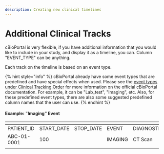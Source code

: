 ```yaml
---
description: Creating new clinical timelines
---
```


# Additional Clinical Tracks

cBioPortal is very flexible, if you have additional information that you would like to include in your study, and display it as a timeline, you can. Column "EVENT\_TYPE" can be anything.&#x20;

Each track on the timeline is based on an event type.

{% hint style="info" %}
cBioPortal already have some event types that are predefined and have special effects when used. Please see the [event types under Clinical Tracking Order](https://docs.cbioportal.org/file-formats/#clinical-track-ordering) for more information on the official cBioPortal documentation. For example, it can be "Lab\_test", "Imaging", etc. Also, for these predefined event types, there are also some suggested predefined column names that the user can use.
{% endhint %}

#### Example: "Imaging" Event

<table data-header-hidden><thead><tr><th></th><th></th><th width="87"></th><th width="113"></th><th width="134"></th><th></th><th></th><th></th><th></th><th></th></tr></thead><tbody><tr><td>PATIENT_ID</td><td>START_DATE</td><td>STOP_DATE</td><td>EVENT</td><td>DIAGNOSTIC_TYPE</td><td>RESULT</td><td>TREATMENT_CYCLE</td><td>TARGET_RESPONSE</td><td>NON_TARGET_RESPONSE</td><td>OVERALL_RESPONSE</td></tr><tr><td>ABC-01-0001</td><td>100</td><td></td><td>IMAGING</td><td>CT Scan</td><td>28</td><td>3</td><td>Partial response</td><td>NonCR/NonPD</td><td>Partial response</td></tr><tr><td></td><td></td><td></td><td></td><td></td><td></td><td></td><td></td><td></td><td></td></tr></tbody></table>
